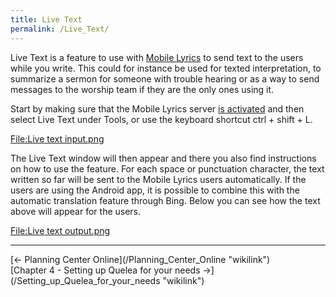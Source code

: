 ```yaml
---
title: Live Text
permalink: /Live_Text/
---
```


Live Text is a feature to use with [Mobile Lyrics](/Mobile_Lyrics "wikilink") to send text to the users while you write. This could for instance be used for texted interpretation, to summarize a sermon for someone with trouble hearing or as a way to send messages to the worship team if they are the only ones using it.

Start by making sure that the Mobile Lyrics server [is activated](/Mobile_Lyrics#Activating_Mobile_Lyrics "wikilink") and then select Live Text under Tools, or use the keyboard shortcut ctrl + shift + L.

[<File:Live> text input.png](/File:Live_text_input.png "wikilink")

The Live Text window will then appear and there you also find instructions on how to use the feature. For each space or punctuation character, the text written so far will be sent to the Mobile Lyrics users automatically. If the users are using the Android app, it is possible to combine this with the automatic translation feature through Bing. Below you can see how the text above will appear for the users.

[<File:Live> text output.png](/File:Live_text_output.png "wikilink")

------------------------------------------------------------------------

<div style="text-align: left;">
[← Planning Center Online](/Planning_Center_Online "wikilink") <span style="float:right;"> [Chapter 4 - Setting up Quelea for your needs →](/Setting_up_Quelea_for_your_needs "wikilink")</span>

</div>
